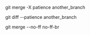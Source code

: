 
git merge -X patience another_branch

git diff --patience another_branch

git merge --no-ff no-ff-br

